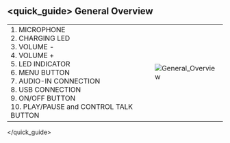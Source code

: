 ## <quick_guide> General Overview

|  |  |
|:-------|:-------|
|1.	MICROPHONE  <br> 2.	CHARGING LED <br> 3.	VOLUME -  <br> 4.	VOLUME + <br> 5. 	LED INDICATOR <br> 6. MENU BUTTON  <br> 7.	AUDIO-IN CONNECTION<br> 8.	USB CONNECTION  <br> 9.	ON/OFF BUTTON  <br> 10. PLAY/PAUSE and CONTROL TALK BUTTON|![General_Overview](http://static.energysistem.com/images/manuals/42122/53c39b089ee1d.jpg)|
</quick_guide>
